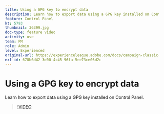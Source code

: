 ```yaml
---
title: Using a GPG key to encrypt data 
description: Learn how to export data using a GPG key installed on Control Panel.
feature: Control Panel
kt: 5793
thumbnail: 36399.jpg
doc-type: feature video
activity: use
team: PM
role: Admin
level: Experienced
original-url: https://experienceleague.adobe.com/docs/campaign-classic-learn/tutorials/administrating/control-panel-acc/gpg-key-management/using-a-gpg-key-to-encrypt-data.html
exl-id: 678b6d42-3d00-4c45-96fa-5ee73ce05d2c
---
```

# Using a GPG key to encrypt data 

Learn how to export data using a GPG key installed on Control Panel.

>[!VIDEO](https://video.tv.adobe.com/v/36399?quality=12)
